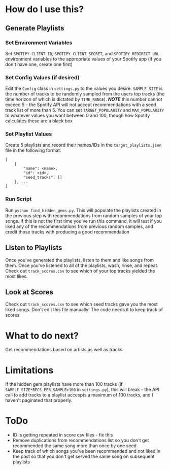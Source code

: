 # How do I use this? 

## Generate Playlists

### Set Environment Variables
Set `SPOTIPY_CLIENT_ID`, `SPOTIPY_CLIENT_SECRET`, and `SPOTIPY_REDIRECT_URL` environment variables to the appropriate values of your Spotify app (if you don't have one, create one first)

### Set Config Values (if desired)
Edit the `Config` class in `settings.py` to the values you desire. `SAMPLE_SIZE` is the number of tracks to be randomly sampled from the users top tracks (the time horizon of which is dictated by `TIME_RANGE`). ***NOTE*** this number cannot exceed 5 - the Spotify API will not accept recommendations with a seed track list of more than 5. You can set `TARGET_POPULARITY` and `MAX_POPULARITY` to whatever values you want between 0 and 100, though how Spotify calculates these are a black box 

### Set Playlist Values
Create 5 playlists and record their names/IDs in the `target_playlists.json` file in the following format:
```
[
    {
        "name": <name>,
        "id": <id>,
        "seed_tracks": []
    }, ...
]
```

### Run Script
Run `python find_hidden_gems.py`. This will populate the playlists created in the previous step with recommendations from random samples of your top songs. If this is not the first time you've run this command, it will test if you liked any of the recommendations from previous random samples, and credit those tracks with producing a good recommendation

## Listen to Playlists
Once you've generated the playlists, listen to them and like songs from them. Once you've listened to all of the playlists, wash, rinse, and repeat. Check out `track_scores.csv` to see which of your top tracks yielded the most likes. 

## Look at Scores
Check out `track_scores.csv` to see which seed tracks gave you the most liked songs. Don't edit this file manually! The code needs it to keep track of scores. 

# What to do next? 
Get recommendations based on artists as well as tracks

# Limitations
If the hidden gem playlists have more than 100 tracks (if `SAMPLE_SIZE*RECS_PER_SAMPLE>100` in `settings.py`), this will break - the API call to add tracks to a playlist accespts a maximum of 100 tracks, and I haven't paginated that properly. 

# ToDo
- ID is getting repeated in score csv files - fix this
- Remove duplications from recommendations list so you don't get recommended the same song more than once by one seed 
- Keep track of which songs you've been recommended and not liked in the past so that you don't get served the same song on subsequent playlists
